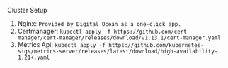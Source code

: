 Cluster Setup

1. Nginx:
    `Provided by Digital Ocean as a one-click app.`
2. Certmanager:
    `kubectl apply -f https://github.com/cert-manager/cert-manager/releases/download/v1.13.1/cert-manager.yaml`
3. Metrics Api:
    `kubectl apply -f https://github.com/kubernetes-sigs/metrics-server/releases/latest/download/high-availability-1.21+.yaml`